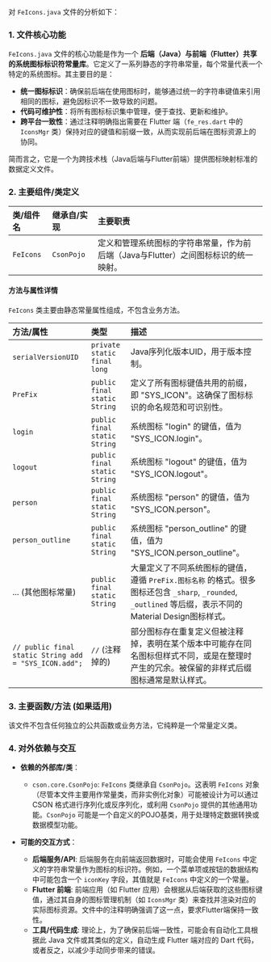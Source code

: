 对 `FeIcons.java` 文件的分析如下：

### 1. 文件核心功能

`FeIcons.java` 文件的核心功能是作为一个 **后端（Java）与前端（Flutter）共享的系统图标标识符常量库**。它定义了一系列静态的字符串常量，每个常量代表一个特定的系统图标。其主要目的是：

*   **统一图标标识**：确保前后端在使用图标时，能够通过统一的字符串键值来引用相同的图标，避免因标识不一致导致的问题。
*   **代码可维护性**：将所有图标标识集中管理，便于查找、更新和维护。
*   **跨平台一致性**：通过注释明确指出需要在 Flutter 端（`fe_res.dart` 中的 `IconsMgr` 类）保持对应的键值和前缀一致，从而实现前后端在图标资源上的协同。

简而言之，它是一个为跨技术栈（Java后端与Flutter前端）提供图标映射标准的数据定义文件。

### 2. 主要组件/类定义

| 类/组件名 | 继承自/实现 | 主要职责 |
| :-------- | :---------- | :--------- |
| `FeIcons` | `CsonPojo` | 定义和管理系统图标的字符串常量，作为前后端（Java与Flutter）之间图标标识的统一映射。 |

#### 方法与属性详情

`FeIcons` 类主要由静态常量属性组成，不包含业务方法。

| 方法/属性 | 类型 | 描述 |
| :-------- | :--- | :--- |
| `serialVersionUID` | `private static final long` | Java序列化版本UID，用于版本控制。 |
| `PreFix` | `public final static String` | 定义了所有图标键值共用的前缀，即 "SYS_ICON"。这确保了图标标识的命名规范和可识别性。 |
| `login` | `public final static String` | 系统图标 "login" 的键值，值为 "SYS_ICON.login"。 |
| `logout` | `public final static String` | 系统图标 "logout" 的键值，值为 "SYS_ICON.logout"。 |
| `person` | `public final static String` | 系统图标 "person" 的键值，值为 "SYS_ICON.person"。 |
| `person_outline` | `public final static String` | 系统图标 "person_outline" 的键值，值为 "SYS_ICON.person_outline"。 |
| ... (其他图标常量) | `public final static String` | 大量定义了不同系统图标的键值，遵循 `PreFix.图标名称` 的格式。很多图标还包含 `_sharp`, `_rounded`, `_outlined` 等后缀，表示不同的Material Design图标样式。 |
| `// public final static String add = "SYS_ICON.add";` | `//` (注释掉的) | 部分图标存在重复定义但被注释掉，表明在某个版本中可能存在同名图标但样式不同，或是在整理时产生的冗余。被保留的非样式后缀图标通常是默认样式。 |

### 3. 主要函数/方法 (如果适用)

该文件不包含任何独立的公共函数或业务方法，它纯粹是一个常量定义类。

### 4. 对外依赖与交互

*   **依赖的外部库/类**：
    *   `cson.core.CsonPojo`: `FeIcons` 类继承自 `CsonPojo`。这表明 `FeIcons` 对象（尽管本文件主要用作常量类，而非实例化对象）可能被设计为可以通过 CSON 格式进行序列化或反序列化，或利用 `CsonPojo` 提供的其他通用功能。`CsonPojo` 可能是一个自定义的POJO基类，用于处理特定数据转换或数据模型功能。

*   **可能的交互方式**：
    *   **后端服务/API**: 后端服务在向前端返回数据时，可能会使用 `FeIcons` 中定义的字符串常量作为图标的标识符。例如，一个菜单项或按钮的数据结构中可能包含一个 `iconKey` 字段，其值就是 `FeIcons` 中定义的一个常量。
    *   **Flutter 前端**: 前端应用（如 Flutter 应用）会根据从后端获取的这些图标键值，通过其自身的图标管理机制（如 `IconsMgr` 类）来查找并渲染对应的实际图标资源。文件中的注释明确强调了这一点，要求Flutter端保持一致性。
    *   **工具/代码生成**: 理论上，为了确保前后端一致性，可能会有自动化工具根据此 Java 文件或其类似的定义，自动生成 Flutter 端对应的 Dart 代码，或者反之，以减少手动同步带来的错误。

